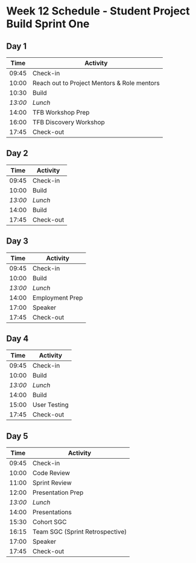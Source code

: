 # Week 12 Schedule - Student Project Build Sprint One

## Day 1

| Time    | Activity                     |
| ------- | ---------------------------- |
| 09:45   | Check-in                     |
| 10:00   | Reach out to Project Mentors & Role mentors |
| 10:30   | Build                        |
| _13:00_ | _Lunch_                      |
| 14:00   | TFB Workshop Prep            |
| 16:00   | TFB Discovery Workshop       |
| 17:45   | Check-out                    |

## Day 2

| Time    | Activity  |
| ------- | --------- |
| 09:45   | Check-in  |
| 10:00   | Build     |
| _13:00_ | _Lunch_   |
| 14:00   | Build     |
| 17:45   | Check-out |

## Day 3

| Time    | Activity        |
| ------- | --------------- |
| 09:45   | Check-in        |
| 10:00   | Build           |
| _13:00_ | _Lunch_         |
| 14:00   | Employment Prep |
| 17:00   | Speaker         |
| 17:45   | Check-out       |

## Day 4

| Time    | Activity     |
| ------- | ------------ |
| 09:45   | Check-in     |
| 10:00   | Build        |
| _13:00_ | _Lunch_      |
| 14:00   | Build        |
| 15:00   | User Testing |
| 17:45   | Check-out    |

## Day 5

| Time    | Activity                        |
| ------- | ------------------------------- |
| 09:45   | Check-in                        |
| 10:00   | Code Review                     |
| 11:00   | Sprint Review                   |
| 12:00   | Presentation Prep               |
| _13:00_ | _Lunch_                         |
| 14:00   | Presentations                   |
| 15:30   | Cohort SGC                      |
| 16:15   | Team SGC (Sprint Retrospective) |
| 17:00   | Speaker                         |
| 17:45   | Check-out                       |

